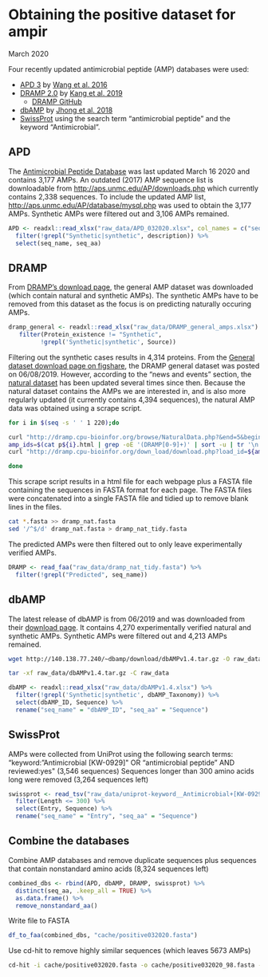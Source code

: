 
# Obtaining the positive dataset for ampir

March 2020

Four recently updated antimicrobial peptide (AMP) databases were used:

  - [APD 3](http://aps.unmc.edu/AP/) by [Wang et
    al. 2016](https://academic.oup.com/nar/article/44/D1/D1087/2503090)
  - [DRAMP 2.0](http://dramp.cpu-bioinfor.org/) by [Kang et
    al. 2019](https://www.ncbi.nlm.nih.gov/pubmed/31409791)
      - [DRAMP GitHub](https://github.com/CPUDRAMP/DRAMP2.0)
  - [dbAMP](http://140.138.77.240/~dbamp/index.php) by [Jhong et
    al. 2018](https://www.ncbi.nlm.nih.gov/pubmed/30380085)
  - [SwissProt](https://www.uniprot.org/uniprot/?query=keyword:%22Antimicrobial%20%5BKW-0929%5D%22%20OR%20%22antimicrobial%20peptide%22&fil=reviewed%3Ayes&sort=score)
    using the search term “antimicrobial peptide” and the keyword
    “Antimicrobial”.

## APD

The [Antimicrobial Peptide Database](http://aps.unmc.edu/AP/main.php)
was last updated March 16 2020 and contains 3,177 AMPs. An outdated
(2017) AMP sequence list is downloadable from
<http://aps.unmc.edu/AP/downloads.php> which currently contains 2,338
sequences. To include the updated AMP list,
<http://aps.unmc.edu/AP/database/mysql.php> was used to obtain the 3,177
AMPs. Synthetic AMPs were filtered out and 3,106 AMPs
remained.

``` r
APD <- readxl::read_xlsx("raw_data/APD_032020.xlsx", col_names = c("seq_name", "description", "seq_aa")) %>%
  filter(!grepl("Synthetic|synthetic", description)) %>%
  select(seq_name, seq_aa)
```

## DRAMP

From [DRAMP’s download page](http://dramp.cpu-bioinfor.org/downloads/),
the general AMP dataset was downloaded (which contain natural and
synthetic AMPs). The synthetic AMPs have to be removed from this dataset
as the focus is on predicting naturally occuring
AMPs.

``` r
dramp_general <- readxl::read_xlsx("raw_data/DRAMP_general_amps.xlsx") %>%
   filter(Protein_existence != "Synthetic",
         !grepl('Synthetic|synthetic', Source))
```

Filtering out the synthetic cases results in 4,314 proteins. From the
[General dataset download page on
figshare](https://figshare.com/s/f143f977cf8cf5fd5cf6), the DRAMP
general dataset was posted on 06/08/2019. However, according to the
“news and events” section, the [natural
dataset](http://dramp.cpu-bioinfor.org/browse/NaturalData.php) has been
updated several times since then. Because the natural dataset contains
the AMPs we are interested in, and is also more regularly updated (it
currently contains 4,394 sequences), the natural AMP data was obtained
using a scrape script.

``` bash
for i in $(seq -s ' ' 1 220);do

curl "http://dramp.cpu-bioinfor.org/browse/NaturalData.php?&end=5&begin=1&pageNow=${i}" -o p${i}.html
amp_ids=$(cat p${i}.html | grep -oE '(DRAMP[0-9]+)' | sort -u | tr '\n' ' ' | sed 's/ /%20/g')
curl "http://dramp.cpu-bioinfor.org/down_load/download.php?load_id=${amp_ids}&format=fasta" -o p${i}.fasta

done
```

This scrape script results in a html file for each webpage plus a FASTA
file containing the sequences in FASTA format for each page. The FASTA
files were concatenated into a single FASTA file and tidied up to remove
blank lines in the files.

``` bash
cat *.fasta >> dramp_nat.fasta
sed '/^$/d' dramp_nat.fasta > dramp_nat_tidy.fasta
```

The predicted AMPs were then filtered out to only leave experimentally
verified AMPs.

``` r
DRAMP <- read_faa("raw_data/dramp_nat_tidy.fasta") %>%
  filter(!grepl("Predicted", seq_name))
```

## dbAMP

The latest release of dbAMP is from 06/2019 and was downloaded from
their [download page](http://140.138.77.240/~dbamp/download.php). It
contains 4,270 experimentally verified natural and synthetic AMPs.
Synthetic AMPs were filtered out and 4,213 AMPs
remained.

``` bash
wget http://140.138.77.240/~dbamp/download/dbAMPv1.4.tar.gz -O raw_data/dbAMPv1.4.tar.gz

tar -xf raw_data/dbAMPv1.4.tar.gz -C raw_data
```

``` r
dbAMP <- readxl::read_xlsx("raw_data/dbAMPv1.4.xlsx") %>%
  filter(!grepl('Synthetic|synthetic', dbAMP_Taxonomy)) %>%
  select(dbAMP_ID, Sequence) %>%
  rename("seq_name" = "dbAMP_ID", "seq_aa" = "Sequence")
```

## SwissProt

AMPs were collected from UniProt using the following search terms:
“keyword:”Antimicrobial \[KW-0929\]" OR “antimicrobial peptide” AND
reviewed:yes" (3,546 sequences) Sequences longer than 300 amino acids
long were removed (3,264 sequences
left)

``` r
swissprot <- read_tsv("raw_data/uniprot-keyword__Antimicrobial+[KW-0929]_+OR+_antimicrobial+peptide%--.tab") %>%
  filter(Length <= 300) %>%
  select(Entry, Sequence) %>%
  rename("seq_name" = "Entry", "seq_aa" = "Sequence")
```

## Combine the databases

Combine AMP databases and remove duplicate sequences plus sequences that
contain nonstandard amino acids (8,324 sequences left)

``` r
combined_dbs <- rbind(APD, dbAMP, DRAMP, swissprot) %>%
  distinct(seq_aa, .keep_all = TRUE) %>%
  as.data.frame() %>%
  remove_nonstandard_aa()
```

Write file to FASTA

``` r
df_to_faa(combined_dbs, "cache/positive032020.fasta")
```

Use cd-hit to remove highly similar sequences (which leaves 5673
AMPs)

``` bash
cd-hit -i cache/positive032020.fasta -o cache/positive032020_98.fasta -c 0.98 -g 1
```
